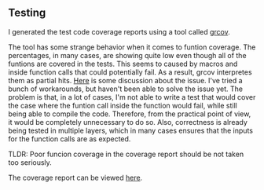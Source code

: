 ## Testing

I generated the test code coverage reports using a tool called 
[grcov](https://github.com/mozilla/grcov). 

The tool has some strange behavior when it comes to funtion coverage. The percentages, in many cases, are showing 
quite low even though all of the funtions are covered in the tests. This seems to caused by macros and
inside function calls that could potentially fail. As a result, grcov interpretes them as partial hits. 
[Here](https://github.com/mozilla/grcov/issues/476) 
is some discussion about the issue. I've tried a bunch of workarounds, but haven't been able to solve the issue 
yet. The problem is that, in a lot of cases, I'm not able to write a test that would cover the case where the funtion call 
inside the function would fail, while still being able to compile the code. Therefore, from the practical point 
of view, it would be completely unnecessary to do so. Also, correctness is already being tested in multiple 
layers, which in many cases ensures that the inputs for the function calls are as expected.

TLDR: Poor funcion coverage in the coverage report should be not taken too seriously.

The coverage report can be viewed 
[here](https://htmlpreview.github.io/?https://github.com/thiom/tiralab/blob/main/rs-regex/coverage/index.html).
